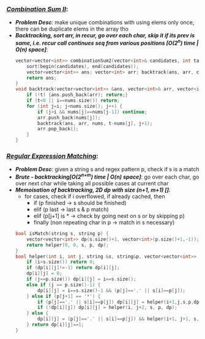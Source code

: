### ***[Combination Sum II](https://leetcode.com/problems/combination-sum-ii/)***:
- ***Problem Desc***: make unique combinations with using elems only once, there can be duplicate elems in the array tho
- ***Backtracking, sort arr, in recur, go over each char, skip it if its prev is same, i.e. recur call continues seq from various positions [O(2<sup>n</sup>) time | O(n) space]***:
  ```cpp
  vector<vector<int>> combinationSum2(vector<int>& candidates, int target) {
      sort(begin(candidates), end(candidates));
      vector<vector<int>> ans; vector<int> arr; backtrack(ans, arr, candidates, target, 0);
      return ans;
  }
  void backtrack(vector<vector<int>> &ans, vector<int>& arr, vector<int>& nums, int t, int i) {
      if (!t) {ans.push_back(arr); return;}
      if (t<0 || i==nums.size()) return;
      for (int j=i; j<nums.size(); j++) {
          if (j>i && nums[j]==nums[j-1]) continue;
          arr.push_back(nums[j]);
          backtrack(ans, arr, nums, t-nums[j], j+1);
          arr.pop_back();
      }
  }
  ```

### ***[Regular Expression Matching](https://leetcode.com/problems/regular-expression-matching/)***:
- ***Problem Desc***: given a string s and regex pattern p, check if s is a match
- ***Brute - backtracking[O(2<sup>n+m</sup>) time | O(n) space]***: go over each char, go over next char while taking all possible cases at current char
- ***Memoisation of backtracking, 2D dp with size (n+1, m+1) []***:
  - for cases, check if i overflowed, if already cached, then
    - if (p finished -> s should be finished)
    - elif (p last -> last s & p match)
    - elif (p[j+1] is * -> check by going next on s or by skipping p)
    - finally (non repeating char in p -> match in s necessary)
  ```cpp
  bool isMatch(string s, string p) {
      vector<vector<int>> dp(s.size()+1, vector<int>(p.size()+1,-1));
      return helper(0, 0, s, p, dp);
  }
  bool helper(int i, int j, string &s, string&p, vector<vector<int>> &dp) {
      if (i>s.size()) return 0;
      if (dp[i][j]!=-1) return dp[i][j];
      dp[i][j] = 0;
      if (j==p.size()) dp[i][j] = i==s.size();
      else if (j == p.size()-1) {
          dp[i][j] = i==s.size()-1 && (p[j]=='.' || s[i]==p[j]);
      } else if (p[j+1] == '*') {
          if (p[j]=='.' || s[i]==p[j]) dp[i][j] = helper(i+1,j,s,p,dp);
          if (!dp[i][j]) dp[i][j] = helper(i, j+2, s, p, dp);
      } else {
          dp[i][j] = (p[j]=='.' || s[i]==p[j]) && helper(i+1, j+1, s, p, dp);
      } return dp[i][j]==1;
  }
  ```
